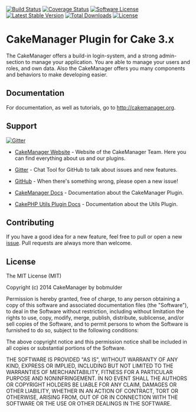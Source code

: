 [![Build Status](https://travis-ci.org/cakemanager/cakephp-cakemanager.svg?branch=develop)](https://travis-ci.org/cakemanager/cakephp-cakemanager)
[![Coverage Status](https://coveralls.io/repos/cakemanager/cakephp-cakemanager/badge.svg?branch=develop)](https://coveralls.io/r/cakemanager/cakephp-cakemanager?branch=develop)
[![Software License](https://img.shields.io/badge/license-MIT-brightgreen.svg?style=flat-square)](LICENSE)
[![Latest Stable Version](https://poser.pugx.org/cakemanager/cakephp-cakemanager/v/stable.svg)](https://packagist.org/packages/cakemanager/cakephp-cakemanager) 
[![Total Downloads](https://poser.pugx.org/cakemanager/cakephp-cakemanager/downloads.svg)](https://packagist.org/packages/cakemanager/cakephp-cakemanager)
[![License](https://poser.pugx.org/cakemanager/cakephp-cakemanager/license.svg)](https://packagist.org/packages/cakemanager/cakephp-cakemanager)

CakeManager Plugin for Cake 3.x
===================

The CakeManager offers a build-in login-system, and a strong admin-section to manage your application. You are able to manage your users and roles, and own data. Also the CakeManager offers you many components and behaviors to make developing easier.

Documentation
-------------

For documentation, as well as tutorials, go to http://cakemanager.org.

Support
-------

[![Gitter](https://badges.gitter.im/Join%20Chat.svg)](https://gitter.im/cakemanager/cakephp-cakemanager?utm_source=badge&utm_medium=badge&utm_campaign=pr-badge&utm_content=body_badge)

- [CakeManager Website](http://cakemanager.org/) - Website of the CakeManager Team. Here you can find everything about us and our plugins.

- [Gitter](https://gitter.im/cakemanager/cakephp-cakemanager) - Chat Tool for GitHub to talk about issues and new features.

- [GitHub](https://github.com/cakemanager/cakephp-cakemanager/issues) - When there's something wrong, please open a new issue!

- [CakeManager Docs](http://cakemanager.org/docs/1.0/) - Documentation about the CakeManager Plugin.

- [CakePHP Utils Plugin Docs](http://cakemanager.org/docs/utils/1.0/) - Documentation about the Utils Plugin.

Contributing
------------

If you have a good idea for a new feature, feel free to pull or open a new  [issue](https://github.com/cakemanager/cakephp-cakemanager/issues). Pull requests are always more than welcome.

License
-------

The MIT License (MIT)

Copyright (c) 2014 CakeManager by bobmulder

Permission is hereby granted, free of charge, to any person obtaining a copy
of this software and associated documentation files (the "Software"), to deal
in the Software without restriction, including without limitation the rights
to use, copy, modify, merge, publish, distribute, sublicense, and/or sell
copies of the Software, and to permit persons to whom the Software is
furnished to do so, subject to the following conditions:

The above copyright notice and this permission notice shall be included in all
copies or substantial portions of the Software.

THE SOFTWARE IS PROVIDED "AS IS", WITHOUT WARRANTY OF ANY KIND, EXPRESS OR
IMPLIED, INCLUDING BUT NOT LIMITED TO THE WARRANTIES OF MERCHANTABILITY,
FITNESS FOR A PARTICULAR PURPOSE AND NONINFRINGEMENT. IN NO EVENT SHALL THE
AUTHORS OR COPYRIGHT HOLDERS BE LIABLE FOR ANY CLAIM, DAMAGES OR OTHER
LIABILITY, WHETHER IN AN ACTION OF CONTRACT, TORT OR OTHERWISE, ARISING FROM,
OUT OF OR IN CONNECTION WITH THE SOFTWARE OR THE USE OR OTHER DEALINGS IN THE
SOFTWARE.
